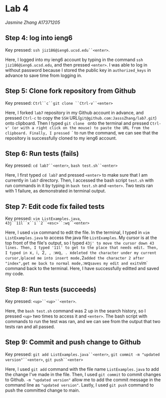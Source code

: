 # Lab 4
*Jasmine Zhang A17371205*

## Step 4: log into ieng6


Key pressed: `ssh jiz186@ieng6.ucsd.edu``<enter>`.

Here, I logged into my ieng6 account by typing in the command `ssh jiz186@ieng6.ucsd.edu`, and then pressed `<enter>`. I was able to log in without password because I stored the public key in `authorized_keys` in advance to save time from logging in.

## Step 5: Clone fork repository from Github



Key pressed: `Ctrl``c``git clone ``Ctrl-v``<enter>`

Here, I forked `lab7` repository in my Github account in advance, and pressed `Ctrl-c` to copy the `SSH` URL(`git@github.com:JasssZhang/lab7.git`) onto clipboard. Then I typed `git clone ` onto the terminal and pressed `Ctrl-v' (or with a right click on the mouse) to paste the URL from the clipboard. Finally, I pressed `<enter>` to run the command, we can see that the repository is successfully cloned to my ieng6 account.

## Step 6: Run tests (fails)


Key pressed: `cd lab7``<enter>`, `bash test.sh``<enter>`

Here, I first typed `cd lab7` and pressed `<enter>` to make sure that I am currently in `lab7` directory. Then, I accessed the bash script `test.sh` with run commands in it by typing in `bash test.sh` and `<enter>`. Two tests ran with 1 failure, as demonstrated in terminal output. 

## Step 7: Edit code fix failed tests



Key pressed: `vim ListExamples.java`, `43j``11l``x``i``2``<esc>``:wq``<enter>`

Here, I used `vim` command to edit the file. In the terminal, I typed in `vim ListExamples.java` to access the java file `ListExamples`. My cursor is at the top front of the file's output, so I typed `43j' to move the cursor down 43 lines. Then, I typed '11l' to get to the place that needs edit. Then, I typed in `x`, `i`, `2`, `<esc>`, `:wq`, `<enter>`. `x` deleted the character under my current cursor, `i` placed me into insert mode, `2` added the character 2 after "index", `<esc>` get me back to normal mode, `:wq` saves my edit and exit `vim` command back to the terminal. Here, I have successfully editted and saved my code.

## Step 8: Run tests (succeeds)



Key pressed: `<up>``<up>``<enter>`.

Here, the `bash test.sh` command was 2 up in the search history, so I pressed `<up>` two times to access it and `<enter>`. The bash script with commands to run the test was ran, and we can see from the output that two tests ran and all passed.


## Step 9: Commit and push change to Github


Key pressed: `git add ListExamples.java``<enter>`, `git commit -m "updated version"``<enter>`, `git push``<enter>`

Here, I used `git add` command with the file name `ListExamples.java` to add the change I've made in the file. Then, I used `git commit` to commit changes to Github. `-m "updated version"` allow me to add the commit message in the command line as `"updated version"`. Lastly, I used `git push` command to push the committed change to main. 
